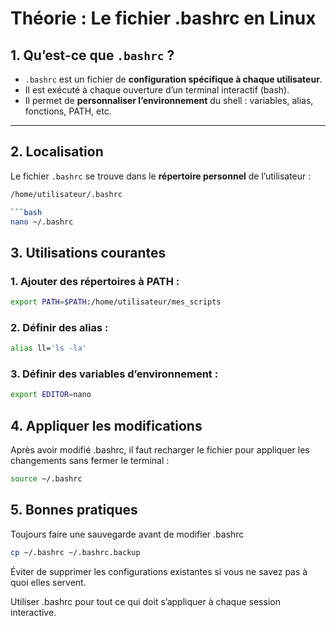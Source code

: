 # Théorie : Le fichier .bashrc en Linux

## 1. Qu’est-ce que `.bashrc` ?
- `.bashrc` est un fichier de **configuration spécifique à chaque utilisateur**.
- Il est exécuté à chaque ouverture d’un terminal interactif (bash).
- Il permet de **personnaliser l’environnement** du shell : variables, alias, fonctions, PATH, etc.

---

## 2. Localisation
Le fichier `.bashrc` se trouve dans le **répertoire personnel** de l’utilisateur :
```bash
/home/utilisateur/.bashrc

```bash
nano ~/.bashrc
```

## 3. Utilisations courantes

### 1. Ajouter des répertoires à PATH :
```bash
export PATH=$PATH:/home/utilisateur/mes_scripts
```

### 2. Définir des alias :

```bash
alias ll='ls -la'
```

### 3. Définir des variables d’environnement :
```bash
export EDITOR=nano
```

## 4. Appliquer les modifications

Après avoir modifié .bashrc, il faut recharger le fichier pour appliquer les changements sans fermer le terminal :
```bash
source ~/.bashrc
```

## 5. Bonnes pratiques

Toujours faire une sauvegarde avant de modifier .bashrc
```bash
cp ~/.bashrc ~/.bashrc.backup
```

Éviter de supprimer les configurations existantes si vous ne savez pas à quoi elles servent.

Utiliser .bashrc pour tout ce qui doit s’appliquer à chaque session interactive.
